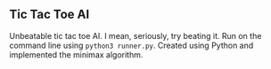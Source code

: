 ## Tic Tac Toe AI

Unbeatable tic tac toe AI. I mean, seriously, try beating it. Run on the command line using ```python3 runner.py```.
Created using Python and implemented the minimax algorithm.
